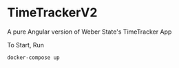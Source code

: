 # TimeTrackerV2
A pure Angular version of Weber State's TimeTracker App

To Start, Run
```bash
docker-compose up
```
